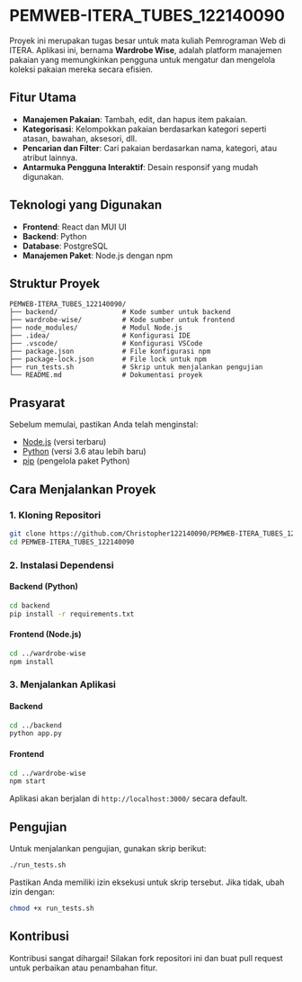 # PEMWEB-ITERA_TUBES_122140090

Proyek ini merupakan tugas besar untuk mata kuliah Pemrograman Web di ITERA. Aplikasi ini, bernama **Wardrobe Wise**, adalah platform manajemen pakaian yang memungkinkan pengguna untuk mengatur dan mengelola koleksi pakaian mereka secara efisien.

## Fitur Utama

- **Manajemen Pakaian**: Tambah, edit, dan hapus item pakaian.
- **Kategorisasi**: Kelompokkan pakaian berdasarkan kategori seperti atasan, bawahan, aksesori, dll.
- **Pencarian dan Filter**: Cari pakaian berdasarkan nama, kategori, atau atribut lainnya.
- **Antarmuka Pengguna Interaktif**: Desain responsif yang mudah digunakan.

## Teknologi yang Digunakan

- **Frontend**: React dan MUI UI
- **Backend**: Python 
- **Database**: PostgreSQL
- **Manajemen Paket**: Node.js dengan npm

## Struktur Proyek

```
PEMWEB-ITERA_TUBES_122140090/
├── backend/                # Kode sumber untuk backend
├── wardrobe-wise/          # Kode sumber untuk frontend
├── node_modules/           # Modul Node.js
├── .idea/                  # Konfigurasi IDE
├── .vscode/                # Konfigurasi VSCode
├── package.json            # File konfigurasi npm
├── package-lock.json       # File lock untuk npm
├── run_tests.sh            # Skrip untuk menjalankan pengujian
└── README.md               # Dokumentasi proyek
```

## Prasyarat

Sebelum memulai, pastikan Anda telah menginstal:

- [Node.js](https://nodejs.org/) (versi terbaru)
- [Python](https://www.python.org/) (versi 3.6 atau lebih baru)
- [pip](https://pip.pypa.io/en/stable/) (pengelola paket Python)

## Cara Menjalankan Proyek

### 1. Kloning Repositori

```bash
git clone https://github.com/Christopher122140090/PEMWEB-ITERA_TUBES_122140090.git
cd PEMWEB-ITERA_TUBES_122140090
```

### 2. Instalasi Dependensi

#### Backend (Python)

```bash
cd backend
pip install -r requirements.txt
```

#### Frontend (Node.js)

```bash
cd ../wardrobe-wise
npm install
```

### 3. Menjalankan Aplikasi

#### Backend

```bash
cd ../backend
python app.py
```

#### Frontend

```bash
cd ../wardrobe-wise
npm start
```

Aplikasi akan berjalan di `http://localhost:3000/` secara default.

## Pengujian

Untuk menjalankan pengujian, gunakan skrip berikut:

```bash
./run_tests.sh
```

Pastikan Anda memiliki izin eksekusi untuk skrip tersebut. Jika tidak, ubah izin dengan:

```bash
chmod +x run_tests.sh
```

## Kontribusi

Kontribusi sangat dihargai! Silakan fork repositori ini dan buat pull request untuk perbaikan atau penambahan fitur.
